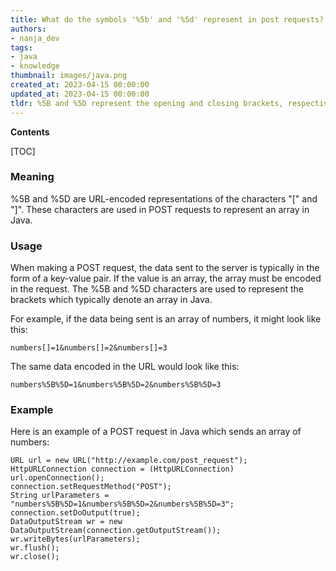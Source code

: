 ```yaml
---
title: What do the symbols '%5b' and '%5d' represent in post requests?
authors:
- nanja_dev
tags:
- java
- knowledge
thumbnail: images/java.png
created_at: 2023-04-15 00:00:00
updated_at: 2023-04-15 00:00:00
tldr: %5B and %5D represent the opening and closing brackets, respectively, when passing data in a POST request in Java.
---
```


**Contents**

[TOC]

### Meaning

%5B and %5D are URL-encoded representations of the characters "[" and "]". These characters are used in POST requests to represent an array in Java.

### Usage

When making a POST request, the data sent to the server is typically in the form of a key-value pair. If the value is an array, the array must be encoded in the request. The %5B and %5D characters are used to represent the brackets which typically denote an array in Java.

For example, if the data being sent is an array of numbers, it might look like this:

`numbers[]=1&numbers[]=2&numbers[]=3`

The same data encoded in the URL would look like this:

`numbers%5B%5D=1&numbers%5B%5D=2&numbers%5B%5D=3`

### Example

Here is an example of a POST request in Java which sends an array of numbers:

```
URL url = new URL("http://example.com/post_request");
HttpURLConnection connection = (HttpURLConnection) url.openConnection();
connection.setRequestMethod("POST");
String urlParameters = "numbers%5B%5D=1&numbers%5B%5D=2&numbers%5B%5D=3";
connection.setDoOutput(true);
DataOutputStream wr = new DataOutputStream(connection.getOutputStream());
wr.writeBytes(urlParameters);
wr.flush();
wr.close();
```
